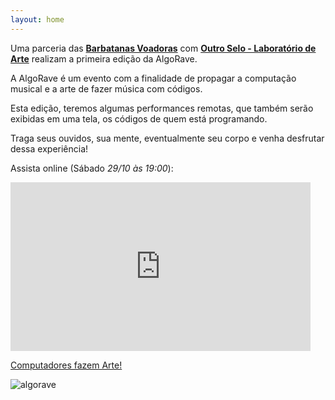 ```yaml
---
layout: home
---
```


Uma parceria das [**Barbatanas Voadoras**](https://www.instagram.com/barbatanasvoadoras/) com [**Outro Selo - Laboratório de Arte**](https://www.instagram.com/outroselo/) realizam a primeira edição da AlgoRave.


A AlgoRave é um evento com a finalidade de propagar a computação musical e a arte de fazer música com códigos.

Esta edição, teremos algumas performances remotas, que também serão exibidas em uma tela, os códigos de quem está programando.

Traga seus ouvidos, sua mente, eventualmente seu corpo e venha desfrutar dessa experiência!

Assista online (Sábado _29/10 às 19:00_):
<iframe frameborder="0" height="270" src="https://youtu.be/UeaIRzneUQA" width="480"></iframe>

[Computadores fazem Arte!](https://www.youtube.com/watch?v=AEjD_AqVHq0)


![algorave](https://user-images.githubusercontent.com/1857142/195194498-a25ffe8e-5d27-4c58-9c97-5a3b18fb05ec.png)

